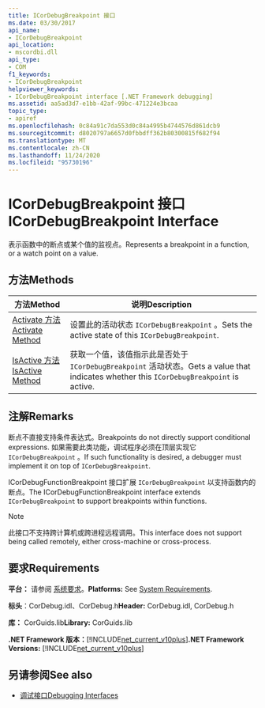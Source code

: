 ```yaml
---
title: ICorDebugBreakpoint 接口
ms.date: 03/30/2017
api_name:
- ICorDebugBreakpoint
api_location:
- mscordbi.dll
api_type:
- COM
f1_keywords:
- ICorDebugBreakpoint
helpviewer_keywords:
- ICorDebugBreakpoint interface [.NET Framework debugging]
ms.assetid: aa5ad3d7-e1bb-42af-99bc-471224e3bcaa
topic_type:
- apiref
ms.openlocfilehash: 0c84a91c7da553d0c84a4995b4744576d861dcb9
ms.sourcegitcommit: d8020797a6657d0fbbdff362b80300815f682f94
ms.translationtype: MT
ms.contentlocale: zh-CN
ms.lasthandoff: 11/24/2020
ms.locfileid: "95730196"
---
```

# <a name="icordebugbreakpoint-interface"></a><span data-ttu-id="e3a1d-102">ICorDebugBreakpoint 接口</span><span class="sxs-lookup"><span data-stu-id="e3a1d-102">ICorDebugBreakpoint Interface</span></span>

<span data-ttu-id="e3a1d-103">表示函数中的断点或某个值的监视点。</span><span class="sxs-lookup"><span data-stu-id="e3a1d-103">Represents a breakpoint in a function, or a watch point on a value.</span></span>  
  
## <a name="methods"></a><span data-ttu-id="e3a1d-104">方法</span><span class="sxs-lookup"><span data-stu-id="e3a1d-104">Methods</span></span>  
  
|<span data-ttu-id="e3a1d-105">方法</span><span class="sxs-lookup"><span data-stu-id="e3a1d-105">Method</span></span>|<span data-ttu-id="e3a1d-106">说明</span><span class="sxs-lookup"><span data-stu-id="e3a1d-106">Description</span></span>|  
|------------|-----------------|  
|[<span data-ttu-id="e3a1d-107">Activate 方法</span><span class="sxs-lookup"><span data-stu-id="e3a1d-107">Activate Method</span></span>](icordebugbreakpoint-activate-method.md)|<span data-ttu-id="e3a1d-108">设置此的活动状态 `ICorDebugBreakpoint` 。</span><span class="sxs-lookup"><span data-stu-id="e3a1d-108">Sets the active state of this `ICorDebugBreakpoint`.</span></span>|  
|[<span data-ttu-id="e3a1d-109">IsActive 方法</span><span class="sxs-lookup"><span data-stu-id="e3a1d-109">IsActive Method</span></span>](icordebugbreakpoint-isactive-method.md)|<span data-ttu-id="e3a1d-110">获取一个值，该值指示此是否处于 `ICorDebugBreakpoint` 活动状态。</span><span class="sxs-lookup"><span data-stu-id="e3a1d-110">Gets a value that indicates whether this `ICorDebugBreakpoint` is active.</span></span>|  
  
## <a name="remarks"></a><span data-ttu-id="e3a1d-111">注解</span><span class="sxs-lookup"><span data-stu-id="e3a1d-111">Remarks</span></span>  

 <span data-ttu-id="e3a1d-112">断点不直接支持条件表达式。</span><span class="sxs-lookup"><span data-stu-id="e3a1d-112">Breakpoints do not directly support conditional expressions.</span></span> <span data-ttu-id="e3a1d-113">如果需要此类功能，调试程序必须在顶层实现它 `ICorDebugBreakpoint` 。</span><span class="sxs-lookup"><span data-stu-id="e3a1d-113">If such functionality is desired, a debugger must implement it on top of `ICorDebugBreakpoint`.</span></span>  
  
 <span data-ttu-id="e3a1d-114">ICorDebugFunctionBreakpoint 接口扩展 `ICorDebugBreakpoint` 以支持函数内的断点。</span><span class="sxs-lookup"><span data-stu-id="e3a1d-114">The ICorDebugFunctionBreakpoint interface extends `ICorDebugBreakpoint` to support breakpoints within functions.</span></span>  
  
> [!NOTE]
> <span data-ttu-id="e3a1d-115">此接口不支持跨计算机或跨进程远程调用。</span><span class="sxs-lookup"><span data-stu-id="e3a1d-115">This interface does not support being called remotely, either cross-machine or cross-process.</span></span>  
  
## <a name="requirements"></a><span data-ttu-id="e3a1d-116">要求</span><span class="sxs-lookup"><span data-stu-id="e3a1d-116">Requirements</span></span>  

 <span data-ttu-id="e3a1d-117">**平台：** 请参阅 [系统要求](../../get-started/system-requirements.md)。</span><span class="sxs-lookup"><span data-stu-id="e3a1d-117">**Platforms:** See [System Requirements](../../get-started/system-requirements.md).</span></span>  
  
 <span data-ttu-id="e3a1d-118">**标头**：CorDebug.idl、CorDebug.h</span><span class="sxs-lookup"><span data-stu-id="e3a1d-118">**Header:** CorDebug.idl, CorDebug.h</span></span>  
  
 <span data-ttu-id="e3a1d-119">**库：** CorGuids.lib</span><span class="sxs-lookup"><span data-stu-id="e3a1d-119">**Library:** CorGuids.lib</span></span>  
  
 <span data-ttu-id="e3a1d-120">**.NET Framework 版本：**[!INCLUDE[net_current_v10plus](../../../../includes/net-current-v10plus-md.md)]</span><span class="sxs-lookup"><span data-stu-id="e3a1d-120">**.NET Framework Versions:** [!INCLUDE[net_current_v10plus](../../../../includes/net-current-v10plus-md.md)]</span></span>  
  
## <a name="see-also"></a><span data-ttu-id="e3a1d-121">另请参阅</span><span class="sxs-lookup"><span data-stu-id="e3a1d-121">See also</span></span>

- [<span data-ttu-id="e3a1d-122">调试接口</span><span class="sxs-lookup"><span data-stu-id="e3a1d-122">Debugging Interfaces</span></span>](debugging-interfaces.md)
